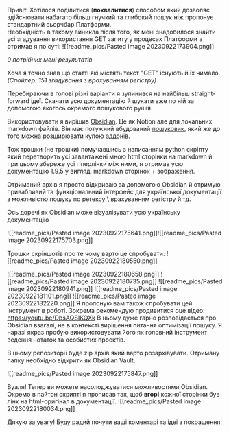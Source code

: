 Привіт. Хотілося поділитися (__похвалитися__) способом який дозволяє здійснювати набагато більш гнучкий та глибокий пошук ніж пропонує стандартний сьорчбар Платформи.  
Необхідність в такому виникла після того, як мені знадобилося знайти усі згадування використання GET запиту у процесах Платформи а отримав я по суті:
![[readme_pics/Pasted image 20230922173904.png]]

*0 потрібних мені результатів*

Хоча я точно знав що статті які містять текст "GET" існують й їх чимало. *(Спойлер: 151 згадування з врахуванням регістру)*

Перебираючи в голові різні варіанти я зупинився на найбільш straight-forward ідеї. Скачати усю документацію й шукати вже по ній за допомогою якогось окремого пошукового рушія.

Використовувати я вирішив [Obsidian](https://obsidian.md/). Це як Notion але для локальних markdown файлів. Він має потужний вбудований [пошуковик](https://help.obsidian.md/Plugins/Search), який же до того можна розширювати купою аддонів.

Тож трошки (не трошки) помучавшись з написанням python скріпту який перетворить усі завантажені мною html сторінки на markdown й при цьому збереже усі гіперлінки між ними, я отримав усю документацію 1.9.5 у вигляді markdown сторінок + зображення.

Отриманий архів я просто відкриваю за допомогою Obsidian й отримую привабливий та функціональний інтерфейс для української документації з можливістю пошуку по регексу \ врахуванням регістру й тд.

Ось доречі як Obsidian може візуалізувати усю українську документацію

![[readme_pics/Pasted image 20230922175641.png]]![[readme_pics/Pasted image 20230922175703.png]]

Трошки скріншотів про те чому варто це спробувати:
![[readme_pics/Pasted image 20230922180550.png]] 

![[readme_pics/Pasted image 20230922180658.png]]
![[readme_pics/Pasted image 20230922180735.png]]
![[readme_pics/Pasted image 20230922180941.png]]
![[readme_pics/Pasted image 20230922181101.png]]
![[readme_pics/Pasted image 20230922182220.png]]
Я пропоную вам також спробувати цей інструмент в роботі. Зокрема рекомендую продивитися оце відео:
https://youtu.be/DbsAQSIKQXk
В ньому дуже гарно розповідається про Obsidian взагалі, не в контексті вирішення питання оптимізації пошуку. Я наразі якраз пробую використовувати його як головний інструмент ведення нотаток та особистих проектів.

В цьому репозиторії буде zip архів який варто розархівувати. Отриману папку необхідно відкрити як Obsidian Vault.

![[readme_pics/Pasted image 20230922175847.png]]

Вуаля! Тепер ви можете насолоджуватися можливостями Obsidian.
Окремо в пайтон скрипті я прописав так, щоб **вгорі** кожної сторінки був лінк на html-оригінал в документації.
![[readme_pics/Pasted image 20230922180034.png]]


Дякую за увагу! Буду радий почути ваші коментарі та ідеї з покращення.